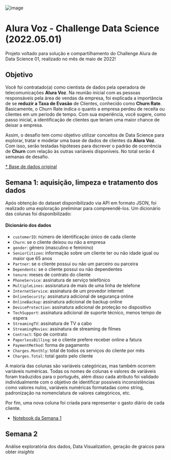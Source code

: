 ![image](https://user-images.githubusercontent.com/40372626/172276528-0debe6ed-8d19-4a76-8ecc-1723d1db894d.png)

# Alura Voz - Challenge Data Science (2022.05.01)

Projeto voltado para solução e compartilhamento do Challenge Alura de Data Science 01, realizado no mẽs de maio de 2022!

## Objetivo

Você foi contratado(a) como cientista de dados pela operadora de telecomunicações **Alura Voz**. Na reunião inicial com as pessoas responsáveis pela área de vendas da empresa, foi explicada a importância de se **reduzir a Taxa de Evasão** de Clientes, conhecido como **Churn Rate**. Basicamente, o Churn Rate indica o quanto a empresa perdeu de receita ou clientes em um período de tempo. Com sua experiência, você sugere, como passo inicial, a identificação de clientes que teriam uma maior chance de deixar a empresa. 

Assim, o desafio tem como objetivo utilizar conceitos de Data Science para explorar, tratar e modelar uma base de dados de clientes da **Alura Voz**. Com isso, serão testadas hipóteses para dscrever o padrão de ocorrência de **Churn** com relação às outras variáveis disponíveis. No total serão 4 semanas de desafio.

[* Base de dados original
](https://raw.githubusercontent.com/sthemonica/alura-voz/main/Dados/Telco-Customer-Churn.json)

## Semana 1: aquisição, limpeza e tratamento dos dados
Após obtenção do dataset disponibilizado via API em formato JSON, foi realizado uma exploração preliminar para compreendê-los. Um dicionário das colunas foi disponibilizado:

#### Dicionário dos dados
* `customerID`: número de identificação único de cada cliente
* `Churn`: se o cliente deixou ou não a empresa 
* `gender`: gênero (masculino e feminino) 
* `SeniorCitizen`: informação sobre um cliente ter ou não idade igual ou maior que 65 anos 
* `Partner`:  se o cliente possui ou não um parceiro ou parceira
* `Dependents`: se o cliente possui ou não dependentes
* `tenure`:  meses de contrato do cliente
* `PhoneService`: assinatura de serviço telefônico 
* `MultipleLines`: assisnatura de mais de uma linha de telefone 
* `InternetService`: assinatura de um provedor internet 
* `OnlineSecurity`: assinatura adicional de segurança online 
* `OnlineBackup`: assinatura adicional de backup online 
* `DeviceProtection`: assinatura adicional de proteção no dispositivo 
* `TechSupport`: assinatura adicional de suporte técnico, menos tempo de espera
* `StreamingTV`: assinatura de TV a cabo 
* `StreamingMovies`: assinatura de streaming de filmes 
* `Contract`: tipo de contrato
* `PaperlessBilling`: se o cliente prefere receber online a fatura
* `PaymentMethod`: forma de pagamento
* `Charges.Monthly`: total de todos os serviços do cliente por mês
* `Charges.Total`: total gasto pelo cliente

A maioria das colunas são variáveis categóricas, mas também ocorrem variáveis numéricas. Todas os nomes de colunas e valores de variáveis foram traduzidos para o português, além disso cada atributo foi validado individualmente com o objetivo de identificar possíveis inconsistências como valores nulos, variáveis numéricas formatadas como string, padronização na nomenclatura de valores categóricos, etc.

Por fim, uma nova coluna foi criada para representar o gasto diário de cada cliente.

* [Notebook da Semana 1
](https://raw.githubusercontent.com/jackson-simionato/challenge_alura_DS01/main/week_1_challenge_alura_DS_2022_05.ipynb)

## Semana 2
Análise exploratória dos dados, Data Visualization, geração de graicos para obter *insights* 
